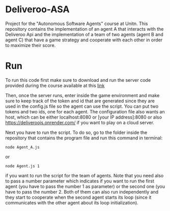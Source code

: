 # Deliveroo-ASA

Project for the "Autonomous Software Agents" course at Unitn. This repository contains the implementation of an agent A that interacts with the Deliveroo Api and the implementation of a team of two agents (agent B and agent C) that have a game strategy and cooperate with each other in order to maximize their score.

# Run

To run this code first make sure to download and run the server code provided during the course available at this [link](https://github.com/unitn-ASA/Deliveroo.js) 

Then, once the server runs, enter inside the game environment and make sure to keep track of the token and id that are generated since they are used in the config.js file so the agent can use the script. You can put two tokens and two ids, one for each agent. The configuration file also wants an host, which can be either localhost:8080 or [your IP address]:8080 or also https://deliveroojs.onrender.com/ if you want to play on a cloud server.

Next you have to run the script. To do so, go to the folder inside the repository that contains the program file and run this command in terminal:

`node Agent_A.js`

or

`node Agent.js 1`

if you want to run the script for the team of agents. Note that you need also to pass a number parameter which indicates if you want to run the first agent (you have to pass the number 1 as parameter) or the second one (you have to pass the number 2. Both of them can also run independently and they start to cooperate when the second agent starts its loop (since it communicates with the other agent about its loop initialization).
